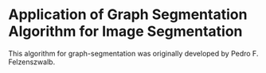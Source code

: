 # Application of Graph Segmentation Algorithm for Image Segmentation

This algorithm for graph-segmentation was originally developed by Pedro F. Felzenszwalb. 